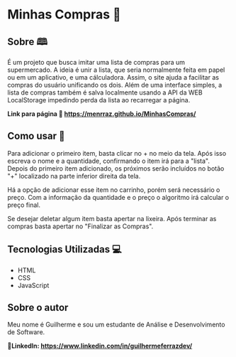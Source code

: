 # Minhas Compras 🛒

## Sobre 🕮
É um projeto que busca imitar uma lista de compras para um supermercado. A ideia é unir a lista, que seria normalmente feita em papel ou em um aplicativo, e uma cálculadora. Assim, o site ajuda a facilitar as compras do usuário unificando os dois. Além de uma interface simples, a lista de compras também é salva localmente usando a API da WEB LocalStorage impedindo perda da lista ao recarregar a página.

<b>Link para página 🔗 https://menrraz.github.io/MinhasCompras/</b> 

## Como usar 🤔

Para adicionar o primeiro item, basta clicar no + no meio da tela. Após isso escreva o nome e a quantidade, confirmando o item irá para a "lista". Depois do primeiro item adicionado, os próximos serão incluídos no botão "+" localizado na parte inferior direita da tela.

Há a opção de adicionar esse item no carrinho, porém será necessário o preço. Com a informação da quantidade e o preço o algoritmo irá calcular o preço final. 

Se desejar deletar algum item basta apertar na lixeira. Após terminar as compras basta apertar no "Finalizar as Compras". 

## Tecnologias Utilizadas 💻
- HTML
- CSS
- JavaScript

## Sobre o autor

Meu nome é Guilherme e sou um estudante de Análise e Desenvolvimento de Software.

👤<b>LinkedIn: https://www.linkedin.com/in/guilhermeferrazdev/</b>
